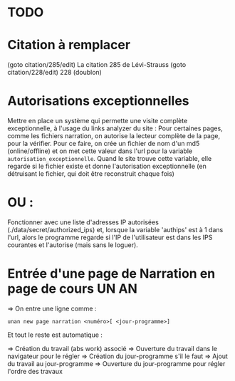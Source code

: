 # TODO

# Citation à remplacer

(goto citation/285/edit) La citation 285 de Lévi-Strauss
(goto citation/228/edit) 228 (doublon)


# Autorisations exceptionnelles

Mettre en place un système qui permette une visite complète exceptionnelle, à l'usage du links analyzer du site :
Pour certaines pages, comme les fichiers narration, on autorise la lecteur complète de la page, pour la vérifier.
Pour ce faire, on crée un fichier de nom d'un md5 (online/offline) et on met cette valeur dans l'url pour la variable `autorisation_exceptionnelle`. Quand le site trouve cette variable, elle regarde si le fichier existe et donne l'autorisation exceptionnelle (en détruisant le fichier, qui doit être reconstruit chaque fois)

# OU :

Fonctionner avec une liste d'adresses IP autorisées (./data/secret/authorized_ips) et, lorsque la variable 'authips' est à 1 dans l'url, alors le programme regarde si l'IP de l'utilisateur est dans les IPS courantes et l'autorise (mais sans le loguer).

# Entrée d'une page de Narration en page de cours UN AN

=> On entre une ligne comme :

    unan new page narration <numéro>[ <jour-programme>]

Et tout le reste est automatique :

=> Création du travail (abs work) associé
=> Ouverture du travail dans le navigateur pour le régler
=> Création du jour-programme s'il le faut
=> Ajout du travail au jour-programme
=> Ouverture du jour-programme pour régler l'ordre des travaux
